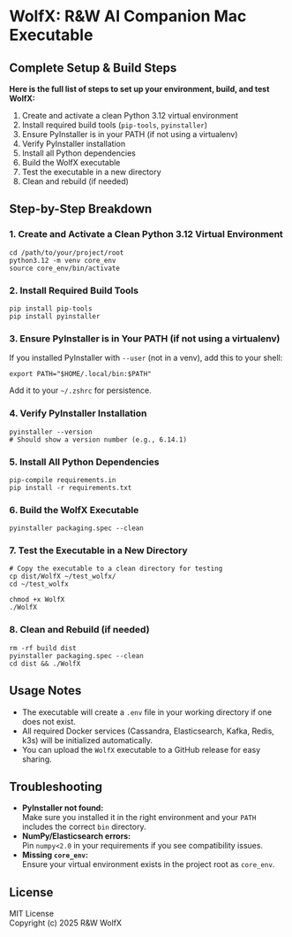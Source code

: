 # WolfX: R&W AI Companion Mac Executable

## Complete Setup & Build Steps

**Here is the full list of steps to set up your environment, build, and test WolfX:**

1. Create and activate a clean Python 3.12 virtual environment
2. Install required build tools (`pip-tools`, `pyinstaller`)
3. Ensure PyInstaller is in your PATH (if not using a virtualenv)
4. Verify PyInstaller installation
5. Install all Python dependencies
6. Build the WolfX executable
7. Test the executable in a new directory
8. Clean and rebuild (if needed)

## Step-by-Step Breakdown

### 1. Create and Activate a Clean Python 3.12 Virtual Environment

```
cd /path/to/your/project/root
python3.12 -m venv core_env
source core_env/bin/activate
```

### 2. Install Required Build Tools

```
pip install pip-tools
pip install pyinstaller
```

### 3. Ensure PyInstaller is in Your PATH (if not using a virtualenv)

If you installed PyInstaller with `--user` (not in a venv), add this to your shell:
```
export PATH="$HOME/.local/bin:$PATH"
```
Add it to your `~/.zshrc` for persistence.

### 4. Verify PyInstaller Installation

```
pyinstaller --version
# Should show a version number (e.g., 6.14.1)
```

### 5. Install All Python Dependencies

```
pip-compile requirements.in
pip install -r requirements.txt
```

### 6. Build the WolfX Executable

```
pyinstaller packaging.spec --clean
```

### 7. Test the Executable in a New Directory

```
# Copy the executable to a clean directory for testing
cp dist/WolfX ~/test_wolfx/
cd ~/test_wolfx

chmod +x WolfX
./WolfX
```

### 8. Clean and Rebuild (if needed)

```
rm -rf build dist
pyinstaller packaging.spec --clean
cd dist && ./WolfX
```

## Usage Notes

- The executable will create a `.env` file in your working directory if one does not exist.
- All required Docker services (Cassandra, Elasticsearch, Kafka, Redis, k3s) will be initialized automatically.
- You can upload the `WolfX` executable to a GitHub release for easy sharing.

## Troubleshooting

- **PyInstaller not found:**  
  Make sure you installed it in the right environment and your `PATH` includes the correct `bin` directory.
- **NumPy/Elasticsearch errors:**  
  Pin `numpy<2.0` in your requirements if you see compatibility issues.
- **Missing `core_env`:**  
  Ensure your virtual environment exists in the project root as `core_env`.

## License

MIT License  
Copyright (c) 2025 R&W WolfX

